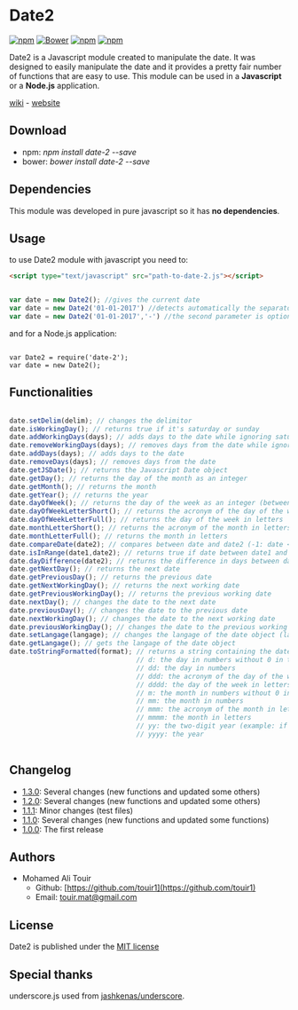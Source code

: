 # Date2 #

[![npm](https://img.shields.io/npm/v/date-2.svg?style=flat-square&maxAge=600)](https://www.npmjs.com/package/date-2) [![Bower](https://img.shields.io/bower/v/date-2.svg?style=flat-square&maxAge=600)](https://github.com/touir1/Date2) [![npm](https://img.shields.io/npm/dt/date-2.svg?style=flat-square&maxAge=600)](https://www.npmjs.com/package/date-2) [![npm](https://img.shields.io/npm/l/date-2.svg?style=flat-square)](https://github.com/touir1/Date2/blob/master/LICENSE)

Date2 is a Javascript module created to manipulate the date. It was designed to easily manipulate the date and it provides a pretty fair number of functions that are easy to use. This module can be used in a **Javascript** or a **Node.js** application.

[wiki](https://github.com/touir1/Date2/wiki) - [website](https://touir1.github.io/Date2/)

## Download ##

* npm: _npm install date-2 --save_
* bower: _bower install date-2 --save_

## Dependencies ##

This module was developed in pure javascript so it has **no dependencies**.

## Usage ##

to use Date2 module with javascript you need to:

```html
<script type="text/javascript" src="path-to-date-2.js"></script>
```

```javascript

var date = new Date2(); //gives the current date
var date = new Date2('01-01-2017') //detects automatically the separator and it uses DD MM YYYY as a format
var date = new Date2('01-01-2017','-') //the second parameter is optional, it specifies the separator used
```
and for a Node.js application:

```node

var Date2 = require('date-2');
var date = new Date2();
```

## Functionalities ##

```javascript

date.setDelim(delim); // changes the delimitor
date.isWorkingDay(); // returns true if it's saturday or sunday
date.addWorkingDays(days); // adds days to the date while ignoring saturday and sunday
date.removeWorkingDays(days); // removes days from the date while ignoring saturday and sunday
date.addDays(days); // adds days to the date
date.removeDays(days); // removes days from the date
date.getJSDate(); // returns the Javascript Date object
date.getDay(); // returns the day of the month as an integer
date.getMonth(); // returns the month
date.getYear(); // returns the year
date.dayOfWeek(); // returns the day of the week as an integer (between 0 and 6)
date.dayOfWeekLetterShort(); // returns the acronym of the day of the week in letters
date.dayOfWeekLetterFull(); // returns the day of the week in letters
date.monthLetterShort(); // returns the acronym of the month in letters
date.monthLetterFull(); // returns the month in letters
date.compareDate(date2); // compares between date and date2 (-1: date < date2, 1: date > date2, 0: date == date2)
date.isInRange(date1,date2); // returns true if date between date1 and date2 inclusive
date.dayDifference(date2); // returns the difference in days between date and date2
date.getNextDay(); // returns the next date
date.getPreviousDay(); // returns the previous date
date.getNextWorkingDay(); // returns the next working date
date.getPreviousWorkingDay(); // returns the previous working date
date.nextDay(); // changes the date to the next date
date.previousDay(); // changes the date to the previous date
date.nextWorkingDay(); // changes the date to the next working date
date.previousWorkingDay(); // changes the date to the previous working date
date.setLangage(langage); // changes the langage of the date object (langage: 'en' / 'fr' and is in english by default)
date.getLangage(); // gets the langage of the date object
date.toStringFormatted(format); // returns a string containing the date formatted
                                // d: the day in numbers without 0 in the left
                                // dd: the day in numbers
                                // ddd: the acronym of the day of the week in letters
                                // dddd: the day of the week in letters
                                // m: the month in numbers without 0 in the left
                                // mm: the month in numbers
                                // mmm: the acronym of the month in letters
                                // mmmm: the month in letters
                                // yy: the two-digit year (example: if year: 2017, it will be 17)
                                // yyyy: the year
                                
```

## Changelog ##

* [1.3.0](https://github.com/touir1/Date2/releases/tag/1.3.0): Several changes (new functions and updated some others)
* [1.2.0](https://github.com/touir1/Date2/releases/tag/1.2.0): Several changes (new functions and updated some others)
* [1.1.1](https://github.com/touir1/Date2/releases/tag/1.1.1): Minor changes (test files)
* [1.1.0](https://github.com/touir1/Date2/releases/tag/1.1.0): Several changes (new functions and updated some functions)
* [1.0.0](https://github.com/touir1/Date2/releases/tag/1.0.0): The first release

## Authors ##

* Mohamed Ali Touir
  * Github: [https://github.com/touir1](https://github.com/touir1)
  * Email: [touir.mat@gmail.com](mailto:touir.mat@gmail.com)

## License ##

Date2 is published under the [MIT license](http://www.opensource.org/licenses/mit-license)

## Special thanks ##

underscore.js used from [jashkenas/underscore](https://github.com/jashkenas/underscore).
